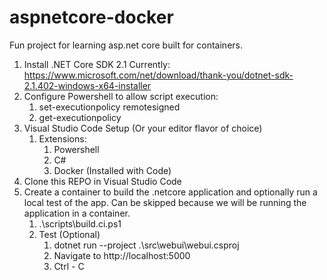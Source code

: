 # aspnetcore-docker
Fun project for learning asp.net core built for containers.

1. Install .NET Core SDK 2.1 Currently: https://www.microsoft.com/net/download/thank-you/dotnet-sdk-2.1.402-windows-x64-installer
1. Configure Powershell to allow script execution:
	1. set-executionpolicy remotesigned
	1. get-executionpolicy
1. Visual Studio Code Setup (Or your editor flavor of choice)
	1. Extensions:
		1. Powershell
		1. C#
		1. Docker (Installed with Code)
1. Clone this REPO in Visual Studio Code
1. Create a container to build the .netcore application and optionally run a local test of the app.  Can be skipped because we will be running the application in a container.
	1. .\scripts\build.ci.ps1
	1. Test (Optional)
		1. dotnet run --project .\src\webui\webui.csproj
		1. Navigate to http://localhost:5000
		1. Ctrl - C
		
